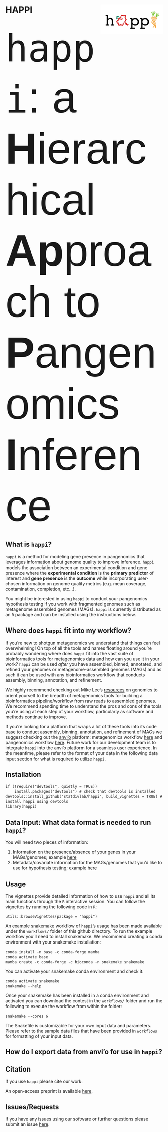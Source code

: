 
<!-- README.md is generated from README.Rmd. Please edit that file -->

# HAPPI <img src="vignettes/logo.JPEG" align="right" width="200px"/>

<span style="font-family:Arial; font-size:10em;"> `happi`: a
**H**ierarchical **Ap**proach to **P**angenomics **I**nference</span>

## What is `happi`?

`happi` is a method for modeling gene presence in pangenomics that
leverages information about genome quality to improve inference. `happi`
models the association between an experimental condition and gene
presence where the **experimental condition** is the **primary
predictor** of interest and **gene presence** is the **outcome** while
incorporating user-chosen information on genome quality metrics
(e.g. mean coverage, contamination, completion, etc…).

You might be interested in using `happi` to conduct your pangenomics
hypothesis testing if you work with fragmented genomes such as
metagenome assembled genomes (MAGs). `happi` is currently distributed as
an `R` package and can be installed using the instructions below.

## Where does `happi` fit into my workflow?

If you’re new to shotgun metagenomics we understand that things can feel
overwhelming! On top of all the tools and names floating around you’re
probably wondering where does `happi` fit into the vast suite of
bioinformatics tools for metagenomics data and how can you use it in
your work? `happi` can be used *after* you have assembled, binned,
annotated, and refined your genomes or metagenome-assembled genomes
(MAGs) and as such it can be used with any bioinformatics workflow that
conducts assembly, binning, annotation, and refinement.

We highly recommend checking out Mike Lee’s
[resources](https://astrobiomike.github.io/genomics/) on genomics to
orient yourself to the breadth of metagenomics tools for building a
bioinformatics pipeline/workflow from raw reads to assembled genomes. We
recommend spending time to understand the pros and cons of the tools
you’re using at each step of your workflow, particularly as software and
methods continue to improve.

If you’re looking for a platform that wraps a lot of these tools into
its code base to conduct assembly, binning, annotation, and refinement
of MAGs we suggest checking out the [anvi’o](https://anvio.org)
platform: metagenomics workflow
[here](https://merenlab.org/2016/06/22/anvio-tutorial-v2/) and
pangenomics workflow
[here](https://merenlab.org/2016/11/08/pangenomics-v2/). Future work for
our development team is to integrate `happi` into the anvi’o platform
for a seamless user experience. In the meantime, please refer to the
format of your data in the following data input section for what is
required to utilize `happi`.

## Installation

    if (!require("devtools", quietly = TRUE))
        install.packages("devtools") # check that devtools is installed
    devtools::install_github("statdivlab/happi", build_vignettes = TRUE) # install happi using devtools
    library(happi)

## Data Input: What data format is needed to run `happi`?

You will need two pieces of information:

1.  Information on the presence/absence of your genes in your
    MAGs/genomes; example
    [here](https://github.com/statdivlab/happi/blob/main/workflows/TM7_genes_presence_table.csv)
2.  Metadata/covariate information for the MAGs/genomes that you’d like
    to use for hypothesis testing; example
    [here](https://github.com/statdivlab/happi/blob/main/workflows/TM7_metadata.csv)

## Usage

The vignettes provide detailed information of how to use `happi` and all
its main functions through the `R` interactive session. You can follow
the vignettes by running the following code in `R`:

    utils::browseVignettes(package = "happi")

An example snakemake workflow of `happi`’s usage has been made available
under the `workflows/` folder of this github directory. To run the
example workflow you’ll need to install snakemake. We recommend creating
a conda environment with your snakemake installation:

    conda install -n base -c conda-forge mamba
    conda activate base
    mamba create -c conda-forge -c bioconda -n snakemake snakemake

You can activate your snakemake conda environment and check it:

    conda activate snakemake
    snakemake --help

Once your snakemake has been installed in a conda environment and
activated you can download the contest in the `workflows/` folder and
run the following to execute the workflow from within the folder:

    snakemake --cores 6

The Snakefile is customizable for your own input data and parameters.
Please refer to the sample data files that have been provided in
`workflows` for formatting of your input data.

## How do I export data from anvi’o for use in `happi`?

## Citation

If you use `happi` please cite our work:

An open-access preprint is available
[here](https://www.biorxiv.org/content/10.1101/2022.04.26.489591v1.full).

## Issues/Requests

If you have any issues using our software or further questions please
submit an issue [here](https://github.com/statdivlab/happi/issues).
